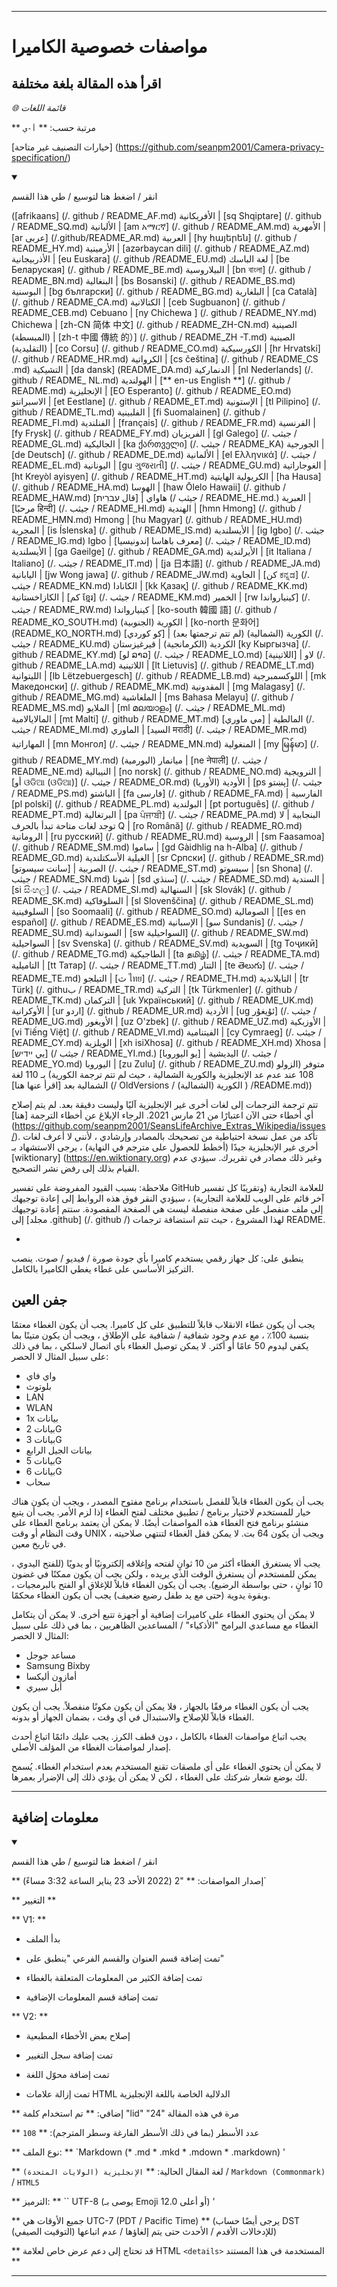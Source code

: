 
***

# مواصفات خصوصية الكاميرا

## اقرأ هذه المقالة بلغة مختلفة

_🌐 قائمة اللغات_

** مرتبة حسب: ** `أ-ي`

[خيارات التصنيف غير متاحة] (https://github.com/seanpm2001/Camera-privacy-specification/)

<details open> <summary> <p> انقر / اضغط هنا لتوسيع / ​​طي هذا القسم </ p> </summary>

([afrikaans] (/. github / README_AF.md) الأفريكانية | [sq Shqiptare] (/. github / README_SQ.md) الألبانية | [am አማርኛ] (/. github / README_AM.md) الأمهرية | [ar عربى] (/.github/README_AR.md) العربية | [hy հայերեն] (/. github / README_HY.md) الأرمينية | [azərbaycan dili] (/. github / README_AZ.md) الأذربيجانية | [eu Euskara] (/. github /README_EU.md) لغة الباسك | [be Беларуская] (/. github / README_BE.md) البيلاروسية | [bn বাংলা] (/. github / README_BN.md) البنغالية | [bs Bosanski] (/. github / README_BS.md) البوسنية | [bg български] (/. github / README_BG.md) البلغارية | [ca Català] (/. github / README_CA.md) الكتالانية | [ceb Sugbuanon] (/. github / README_CEB.md) Cebuano | [ny Chichewa ] (/. github / README_NY.md) Chichewa | [zh-CN 简体 中文] (/. github / README_ZH-CN.md) الصينية (المبسطة) | [zh-t 中國 傳統 的）] (/. github / README_ZH -T.md) الصينية (التقليدية) | [co Corsu] (/. github / README_CO.md) الكورسيكية | [hr Hrvatski] (/. github / README_HR.md) الكرواتية | [cs čeština] (/. github / README_CS .md) التشيكية | [da dansk] (README_DA.md) الدنماركية | [nl Nederlands] (/. github / README_ NL.md) الهولندية | [** en-us English **] (/. github / README.md) الإنجليزية | [EO Esperanto] (/. github / README_EO.md) الاسبرانتو | [et Eestlane] (/. github / README_ET.md) الإستونية | [tl Pilipino] (/. github / README_TL.md) الفلبينية | [fi Suomalainen] (/. github / README_FI.md) الفنلندية | [français] (/. github / README_FR.md) الفرنسية | [fy Frysk] (/. github / README_FY.md) الفريزيان | [gl Galego] (/. جيثب / README_GL.md) الجاليكية | [ka ქართველი] (/. جيثب / README_KA) الجورجية | [de Deutsch] (/. github / README_DE.md) الألمانية | [el Ελληνικά] (/. جيثب / README_EL.md) اليونانية | [gu ગુજરાતી] (/. جيثب / README_GU.md) الغوجاراتية | [ht Kreyòl ayisyen] (/. github / README_HT.md) الكريولية الهايتية | [ha Hausa] (/. github / README_HA.md) الهوسا | [haw Ōlelo Hawaii] (/. github / README_HAW.md) هاواي | [قال עִברִית] (/ جيثب / README_HE.md.) العبرية | [مرحبًا हिन्दी] (/. جيثب / README_HI.md) الهندية | [hmn Hmong] (/. github / README_HMN.md) Hmong | [hu Magyar] (/. github / README_HU.md) المجرية | [is Íslenska] (/. github / README_IS.md) الأيسلندية | [ig Igbo] (/. جيثب / README_IG.md) Igbo | [معرف باهاسا إندونيسيا] (/. جيثب / README_ID.md) الأيسلندية | [ga Gaeilge] (/. github / README_GA.md) الأيرلندية | [it Italiana / Italiano] (/. جيثب / README_IT.md) | [ja 日本語] (/. github / README_JA.md) اليابانية | [jw Wong jawa] (/. github / README_JW.md) الجاوية | [كن ಕನ್ನಡ] (/. جيثب / README_KN.md) الكانادا | [kk Қазақ] (/. github / README_KK.md) الكازاخستانية | [كم ខ្មែរ] (/. جيثب / README_KM.md) الخمير | [rw كينيارواندا] (/. جيثب / README_RW.md) كينيارواندا | [ko-south 韓國 語] (/. github / README_KO_SOUTH.md) الكورية (الجنوبية) | [ko-north 문화어] (README_KO_NORTH.md) الكورية (الشمالية) (لم تتم ترجمتها بعد) | [كو كوردي] (/. جيثب / README_KU.md) الكردية (الكرمانجية) | قيرغيزستان [ky Кыргызча] (/. github / README_KY.md) [لو ລາວ] (/. جيثب / README_LO.md) لاو | [اللاتينية] (/. github / README_LA.md) اللاتينية | [lt Lietuvis] (/. github / README_LT.md) الليتوانية | [lb Lëtzebuergesch] (/. github / README_LB.md) اللوكسمبرجية | [mk Македонски] (/. github / README_MK.md) المقدونية | [mg Malagasy] (/. github / README_MG.md) الملغاشية | [ms Bahasa Melayu] (/. github / README_MS.md) الملايو | [ml മലയാളം] (/. جيثب / README_ML.md) المالايالامية | [mt Malti] (/. github / README_MT.md) المالطية | [مي ماوري] (/. جيثب / README_MI.md) الماوري | [السيد मराठी] (/. جيثب / README_MR.md) المهاراتية | [mn Монгол] (/. جيثب / README_MN.md) المنغولية | [my မြန်မာ] (/. github / README_MY.md) ميانمار (البورمية) | [ne नेपाली] (/. جيثب / README_NE.md) النيبالية | [no norsk] (/. github / README_NO.md) النرويجية | [أو ଓଡିଆ (ଓଡିଆ)] (/. جيثب / README_OR.md) الأودية (الأوريا) | [ps پښتو] (/. جيثب / README_PS.md) الباشتو | [fa فارسی] (/. github / README_FA.md) | الفارسية [pl polski] (/. github / README_PL.md) البولندية | [pt português] (/. github / README_PT.md) البرتغالية | [pa ਪੰਜਾਬੀ] (/. جيثب / README_PA.md) البنجابية | لا توجد لغات متاحة تبدأ بالحرف Q | [ro Română] (/. github / README_RO.md) الرومانية | [ru русский] (/. github / README_RU.md) الروسية | [sm Faasamoa] (/. github / README_SM.md) ساموا | [gd Gàidhlig na h-Alba] (/. github / README_GD.md) الغيلية الأسكتلندية | [sr Српски] (/. github / README_SR.md) الصربية | [سانت سيسوتو] (/. جيثب / README_ST.md) سيسوتو | [sn Shona] (/. جيثب / README_SN.md) شونا | [sd سنڌي] (/. جيثب / README_SD.md) السندية | [si සිංහල] (/. جيثب / README_SI.md) السنهالية | [sk Slovák] (/. github / README_SK.md) السلوفاكية | [sl Slovenščina] (/. github / README_SL.md) السلوفينية | [so Soomaali] (/. github / README_SO.md) الصومالية | [[es en español] (/. github / README_ES.md) الإسبانية | [سو Sundanis] (/. جيثب / README_SU.md) السوندانية | [sw السواحيلية] (/. github / README_SW.md) السواحيلية | [sv Svenska] (/. github / README_SV.md) السويدية | [tg Тоҷикӣ] (/. github / README_TG.md) الطاجيكية | [ta தமிழ்] (/. جيثب / README_TA.md) التاميلية | [tt Татар] (/. جيثب / README_TT.md) التتار | [te తెలుగు] (/. جيثب / README_TE.md) التيلجو | [ث ไทย] (/. جيثب / README_TH.md) التايلاندية | [tr Türk] (/. githuب / README_TR.md) التركية | [tk Türkmenler] (/. github / README_TK.md) التركمان | [uk Український] (/. github / README_UK.md) الأوكرانية | [ur اردو] (/. github / README_UR.md) الأردية | [ug ئۇيغۇر] (/. جيثب / README_UG.md) الأويغور | [uz O'zbek] (/. github / README_UZ.md) الأوزبكية | [vi Tiếng Việt] (/. github / README_VI.md) الفيتنامية | [cy Cymraeg] (/. جيثب / README_CY.md) الويلزية | [xh isiXhosa] (/. github / README_XH.md) Xhosa | [يي יידיש] (/ جيثب / README_YI.md.) اليديشية | [يو اليوروبا] (/. جيثب / README_YO.md) اليوروبا | [zu Zulu] (/. github / README_ZU.md) الزولو) متوفر بـ 110 لغة (108 عند عدم عد الإنجليزية والكورية الشمالية ، حيث لم تتم ترجمة الكورية الشمالية بعد [اقرأ عنها هنا] (/ OldVersions / الكورية (الشمالية) ) /README.md))

تتم ترجمة الترجمات إلى لغات أخرى غير الإنجليزية آليًا وليست دقيقة بعد. لم يتم إصلاح أي أخطاء حتى الآن اعتبارًا من 21 مارس 2021. الرجاء الإبلاغ عن أخطاء الترجمة [هنا] (https://github.com/seanpm2001/SeansLifeArchive_Extras_Wikipedia/issues/). تأكد من عمل نسخة احتياطية من تصحيحك بالمصادر وإرشادي ، لأنني لا أعرف لغات أخرى غير الإنجليزية جيدًا (أخطط للحصول على مترجم في النهاية) ، يرجى الاستشهاد بـ [wiktionary] (https://en.wiktionary.org) وغير ذلك مصادر في تقريرك. سيؤدي عدم القيام بذلك إلى رفض نشر التصحيح.

ملاحظة: بسبب القيود المفروضة على تفسير GitHub للعلامة التجارية (وتقريبًا كل تفسير آخر قائم على الويب للعلامة التجارية) ، سيؤدي النقر فوق هذه الروابط إلى إعادة توجيهك إلى ملف منفصل على صفحة منفصلة ليست هي الصفحة المقصودة. ستتم إعادة توجيهك إلى [مجلد .github] (/. github /) لهذا المشروع ، حيث تتم استضافة ترجمات README.

</details>

-

ينطبق على: كل جهاز رقمي يستخدم كاميرا بأي جودة صورة / فيديو / صوت. ينصب التركيز الأساسي على غطاء يغطي الكاميرا بالكامل.

## جفن العين

يجب أن يكون غطاء الانقلاب قابلاً للتطبيق على كل كاميرا. يجب أن يكون الغطاء معتمًا بنسبة 100٪ ، مع عدم وجود شفافية / شفافية على الإطلاق ، ويجب أن يكون متينًا بما يكفي ليدوم 50 عامًا أو أكثر. لا يمكن توصيل الغطاء بأي اتصال لاسلكي ، بما في ذلك على سبيل المثال لا الحصر:

- واي فاي
- بلوتوث
- LAN
- WLAN
- 1x بيانات
- بيانات 2G
- بيانات 3G
- بيانات الجيل الرابع
- بيانات 5G
- بيانات 6G
- سحاب

يجب أن يكون الغطاء قابلاً للفصل باستخدام برنامج مفتوح المصدر ، ويجب أن يكون هناك خيار للمستخدم لاختيار برنامج / تطبيق مختلف لفتح الغطاء إذا لزم الأمر. يجب أن يتبع منشئو برنامج فتح الغطاء هذه المواصفات أيضًا. لا يمكن أن يعتمد برنامج الغطاء على وقت النظام أو وقت UNIX ، ويجب أن يكون 64 بت. لا يمكن قفل الغطاء لتنتهي صلاحيته في تاريخ معين.

يجب ألا يستغرق الغطاء أكثر من 10 ثوانٍ لفتحه وإغلاقه إلكترونيًا أو يدويًا (للفتح اليدوي ، يمكن للمستخدم أن يستغرق الوقت الذي يريده ، ولكن يجب أن يكون ممكنًا في غضون 10 ثوانٍ ، حتى بواسطة الرضيع). يجب أن يكون الغطاء قابلاً للإغلاق أو الفتح بالبرمجيات ، وبقوة يدوية (حتى مع يد طفل رضيع ضعيف) يجب أن يكون الغطاء محكمًا.

لا يمكن أن يحتوي الغطاء على كاميرات إضافية أو أجهزة تتبع أخرى. لا يمكن أن يتكامل الغطاء مع مساعدي البرامج "الأذكياء" / المساعدين الظاهريين ، بما في ذلك على سبيل المثال لا الحصر:

* مساعد جوجل
* Samsung Bixby
* أمازون أليكسا
* أبل سيري

يجب أن يكون الغطاء مرفقًا بالجهاز ، فلا يمكن أن يكون مكونًا منفصلاً. يجب أن يكون الغطاء قابلاً للإصلاح والاستبدال في أي وقت ، بضمان الجهاز أو بدونه.

يجب اتباع مواصفات الغطاء بالكامل ، دون قطف الكرز. يجب عليك دائمًا اتباع أحدث إصدار لمواصفات الغطاء من المؤلف الأصلي.

لا يمكن أن يحتوي الغطاء على أي ملصقات تقنع المستخدم بعدم استخدام الغطاء. يُسمح لك بوضع شعار شركتك على الغطاء ، لكن لا يمكن أن يؤدي ذلك إلى الإضرار بعمرها.

***

## معلومات إضافية

<details open> <summary> <p> انقر / اضغط هنا لتوسيع / ​​طي هذا القسم </ p> </summary>

** إصدار المواصفات: ** "2 (2022 الأحد 23 يناير الساعة 3:32 مساءً)`

** التغيير **

** V1: **

- بدأ الملف

- تمت إضافة قسم العنوان والقسم الفرعي "ينطبق على"

- تمت إضافة الكثير من المعلومات المتعلقة بالغطاء

- تمت إضافة قسم المعلومات الإضافية

** V2: **

- إصلاح بعض الأخطاء المطبعية

- تمت إضافة سجل التغيير

- تمت إضافة محوّل اللغة

- تمت إزالة علامات HTML الدلالية الخاصة باللغة الإنجليزية

** إضافي: ** تم استخدام كلمة "lid" "24" مرة في هذه المقالة

** عدد الأسطر (بما في ذلك الأسطر الفارغة وسطر المترجم): ** `108`

** نوع الملف: ** `Markdown (* .md * .mkd * .mdown * .markdown) '

** لغة المقال الحالية: ** `الإنجليزية (الولايات المتحدة)` / `Markdown (Commonmark)` / `HTML5`

** الترميز: ** `` UTF-8 (يوصى بـ Emoji 12.0 أو أعلى) '

** جميع الأوقات هي UTC-7 (PDT / Pacific Time) ** (يرجى أيضًا حساب DST (التوقيت الصيفي) للإدخالات الأقدم / الأحدث حتى يتم إلغاؤها / عدم اتباعها)

** قد تحتاج إلى دعم عرض خاص لعلامة HTML `<details>` المستخدمة في هذا المستند **

</details>

***
